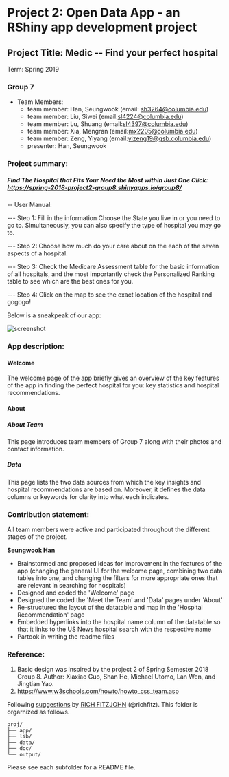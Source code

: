 ﻿# Project 2: Open Data App - an RShiny app development project

## Project Title: Medic -- Find your perfect hospital
Term: Spring 2019

### **Group 7**
+ Team Members:
	+ team member: Han, Seungwook (email: sh3264@columbia.edu)
	+ team member: Liu, Siwei (email:sl4224@columbia.edu)
	+ team member: Lu, Shuang (email:sl4397@columbia.edu)
	+ team member: Xia, Mengran (email:mx2205@columbia.edu)
	+ team member: Zeng, Yiyang (email:yizeng19@gsb.columbia.edu)
  + presenter: Han, Seungwook
  
### **Project summary**: 


##### Find The Hospital that Fits Your Need the Most within Just One Click: https://spring-2018-project2-group8.shinyapps.io/group8/

-- User Manual:

--- Step 1: Fill in the information Choose the State you live in or you need to go to. Simultaneously, you can also specify the type of hospital you may go to.

--- Step 2: Choose how much do your care about on the each of the seven aspects of a hospital.

--- Step 3: Check the Medicare Assessment table for the basic information of all hospitals, and the most importantly check the Personalized Ranking table to see which are the best ones for you.

--- Step 4: Click on the map to see the exact location of the hospital and gogogo!

Below is a sneakpeak of our app:

![screenshot](doc/Overlook.jpg)

### **App description:** ###
#### Welcome ####
The welcome page of the app briefly gives an overview of the key features of the app in finding the perfect hospital for you: key statistics and hospital recommendations.

#### About ####
##### About Team #####
This page introduces team members of Group 7 along with their photos and contact information.

##### Data #####
This page lists the two data sources from which the key insights and hospital recommendations are based on. Moreover, it defines the data columns or keywords for clarity into what each indicates.

### **Contribution statement**: 

All team members were active and participated throughout the different stages of the project.

__Seungwook Han__
* Brainstormed and proposed ideas for improvement in the features of the app (changing the general UI for the welcome page, combining two data tables into one, and changing the filters for more appropriate ones that are relevant in searching for hospitals)
* Designed and coded the 'Welcome' page
* Designed the coded the 'Meet the Team' and 'Data' pages under 'About'
* Re-structured the layout of the datatable and map in the 'Hospital Recommendation' page
* Embedded hyperlinks into the hospital name column of the datatable so that it links to the US News hospital search with the respective name
* Partook in writing the readme files


### **Reference**:
1. Basic design was inspired by the project 2 of Spring Semester 2018 Group 8. Author: Xiaxiao Guo, Shan He, Michael Utomo, Lan Wen, and Jingtian Yao.
2. https://www.w3schools.com/howto/howto_css_team.asp



Following [suggestions](http://nicercode.github.io/blog/2013-04-05-projects/) by [RICH FITZJOHN](http://nicercode.github.io/about/#Team) (@richfitz). This folder is orgarnized as follows.

```
proj/
├── app/
├── lib/
├── data/
├── doc/
└── output/
```
  
Please see each subfolder for a README file.

